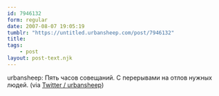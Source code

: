 ```yaml
---
id: 7946132
form: regular
date: 2007-08-07 19:05:19
tumblr: "https://untitled.urbansheep.com/post/7946132"
title:
tags:
    - post
layout: post-text.njk
---
```


<p>urbansheep: Пять часов совещаний. С перерывами на отлов нужных людей. (via <a href="http://twitter.com/urbansheep/statuses/192075552">Twitter / urbansheep</a>)</p>

